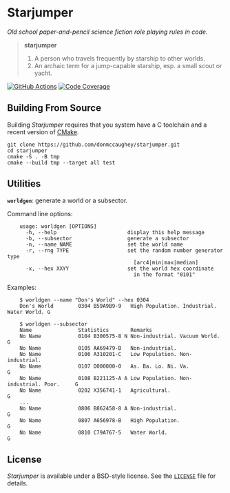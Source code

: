 # Starjumper

_Old school paper-and-pencil science fiction role playing rules in code._

> **starjumper**
> 1. A person who travels frequently by starship to other worlds.
> 2. An archaic term for a jump-capable starship, esp. a small scout or yacht.

[![GitHub Actions][11]][12]
[![Code Coverage][13]][14]

[11]: https://github.com/donmccaughey/starjumper/actions/workflows/tests.yml/badge.svg?branch=main
[12]: https://github.com/donmccaughey/starjumper/actions/workflows/tests.yml
[13]: https://codecov.io/gh/donmccaughey/starjumper/branch/main/graph/badge.svg
[14]: https://codecov.io/gh/donmccaughey/starjumper


## Building From Source

Building _Starjumper_ requires that you system have a C toolchain and a recent
version of [CMake](https://cmake.org).

    git clone https://github.com/donmccaughey/starjumper.git
    cd starjumper
    cmake -S . -B tmp
    cmake --build tmp --target all test


## Utilities

**`worldgen`**: generate a world or a subsector.

Command line options:

        usage: worldgen [OPTIONS]
          -h, --help                       display this help message
          -b, --subsector                  generate a subsector
          -n, --name NAME                  set the world name
          -r, --rng TYPE                   set the random number generator type
                                             [arc4|min|max|median]
          -x, --hex XXYY                   set the world hex coordinate
                                             in the format "0101"

Examples:

        $ worldgen --name "Don's World" --hex 0304
        Don's World        0304 B59A9B9-9   High Population. Industrial. Water World. G

        $ worldgen --subsector
        Name               Statistics       Remarks
        No Name            0104 B300575-8 N Non-industrial. Vacuum World.             G
        No Name            0105 AA69479-B   Non-industrial.                            
        No Name            0106 A310201-C   Low Population. Non-industrial.            
        No Name            0107 D000000-0   As. Ba. Lo. Ni. Va.                       G
        No Name            0108 B221125-A A Low Population. Non-industrial. Poor.     G
        No Name            0202 X356741-1   Agricultural.                             G
        ...
        No Name            0806 B862458-8 A Non-industrial.                           G
        No Name            0807 A656978-B   High Population.                          G
        No Name            0810 C79A767-5   Water World.                              G


## License

_Starjumper_ is available under a BSD-style license.  See the [`LICENSE`][51]
file for details.

[51]: ./LICENSE
